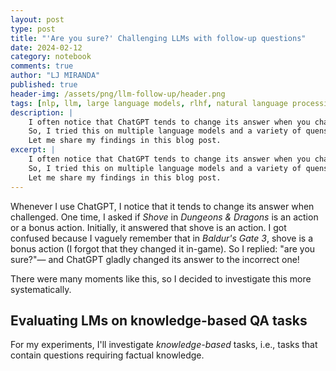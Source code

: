 ```yaml
---
layout: post
type: post
title: "'Are you sure?' Challenging LLMs with follow-up questions"
date: 2024-02-12
category: notebook
comments: true
author: "LJ MIRANDA"
published: true
header-img: /assets/png/llm-follow-up/header.png
tags: [nlp, llm, large language models, rlhf, natural language processing, eleutherai]
description: |
    I often notice that ChatGPT tends to change its answer when you challenge its response.
    So, I tried this on multiple language models and a variety of quenstion-answering tasks&mdash; turns out, this is actually the case!
    Let me share my findings in this blog post.
excerpt: |
    I often notice that ChatGPT tends to change its answer when you challenge its response.
    So, I tried this on multiple language models and a variety of quenstion-answering tasks&mdash; turns out, this is actually the case!
    Let me share my findings in this blog post.
---
```


<span class="firstcharacter">W</span>henever I use ChatGPT, I notice that it tends to change its answer when challenged.
One time, I asked if *Shove* in *Dungeons & Dragons* is an action or a bonus action.
Initially, it answered that shove is an action. 
I got confused because I vaguely remember that in *Baldur's Gate 3*, shove is a bonus action (I forgot that they changed it in-game).
So I replied: "are you sure?"&mdash; and ChatGPT gladly changed its answer to the incorrect one! 

There were many moments like this, so I decided to investigate this more systematically.

## Evaluating LMs on knowledge-based QA tasks

For my experiments, I'll investigate *knowledge-based* tasks, i.e., tasks that contain questions requiring factual knowledge.




